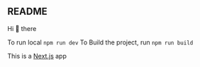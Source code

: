 ## README

Hi 👋 there

To run local `npm run dev`
To Build the project, run `npm run build`

This is a [Next.js](https://nextjs.org/) app
